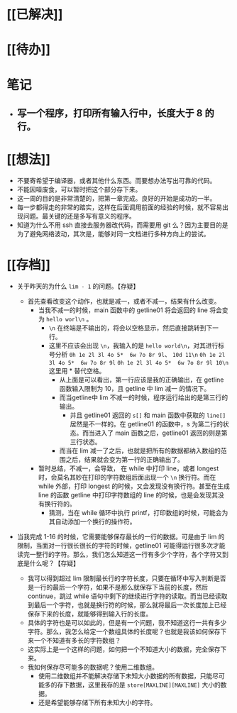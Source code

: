 # [[已解决]]

# [[待办]]

# 笔记
- 写一个程序，打印所有输入行中，长度大于 8 的行。
	- 

# [[想法]]
- 不要寄希望于编译器，或者其他什么东西。而要想办法写出可靠的代码。
- 不能因噎废食，可以暂时把这个部分存下来。
- 这一周的目的是非常清楚的，把第一章完成。良好的开始是成功的一半。
- 每一步都得走的非常的踏实，这样在后面调用前面的经验的时候，就不容易出现问题。最关键的还是多写有意义的程序。
- 知道为什么不用 ssh 直接去服务器改代码，而需要用 git 么？因为主要目的是为了避免网络波动，其次是，能够对同一文档进行多种方向上的尝试。

# [[存档]]
- 关于昨天的为什么 `lim - 1` 的问题。【存疑】
	- 首先查看改变这个动作，也就是减一，或者不减一，结果有什么改变。
		- 当我不减一的时候，main 函数中的 getline01 将会返回的 line 将会变为 `hello worl\n` 。
			- `\n` 在终端是不输出的，将会以空格显示，然后直接跳转到下一行。
			- 这里不应该会出现 `\n`，我输入的是 `hello world\n`，对其进行标号分析
			   `0h 1e 2l 3l 4o 5*  6w 7o 8r 9l`、 `10d 11\n` 
			   `0h 1e 2l 3l 4o 5*  6w 7o 8r 9l`
			   `0h 1e 2l 3l 4o 5*  6w 7o 8r 9l 10\n`
			   这里用 * 替代空格。
			   - 从上面是可以看出，第一行应该是我的正确输出，在 getline 函数输入限制为 10，且 getline 中 lim 减一 的情况下。
			   - 而当getline中 lim 不减一的时候，程序运行给出的是第三行的输出。
				   - 并且 getline01 返回的 `s[]` 和 main 函数中获取的 `line[]` 居然是不一样的。在 getline01 的函数中，s 为第二行的状态。而当进入了 main 函数之后，getline01 返回的则是第三行状态。
			   - 而当在 lim 减一了之后，也就是把所有的数据都纳入数组的范围之后，结果就会变为第一行的正确输出了。
		- 暂时总结，不减一，会导致， 在 while 中打印 line，或者 longest 时，会莫名其妙在打印的字符数组后面出现一个 `\n` 换行符。而在 while 外部，打印 longest 的时候，又会发现没有换行符。甚至在生成 line 的函数 getline 中打印字符数组的 line 的时候，也是会发现其没有换行符的。
			- 猜测，当在 while 循环中执行 printf，打印数组的时候，可能会为其自动添加一个换行的操作符。

- 当我完成 1-16 的时候，它需要能够保存最长的一行的数据。可是由于 lim 的限制，当面对一行很长很长的字符的时候，getline01 可能得运行很多次才能读完一整行的字符。那么，我们怎么知道这一行有多少个字符，各个字符又到底是什么呢？【存疑】
	- 我可以得到超过 lim 限制最长行的字符长度，只要在循环中写入判断是否是一行的最后一个字符，如果不是那么就保存下当前的长度，然后 continue，跳过 while 语句中剩下的继续进行字符的读取。而当已经读取到最后一个字符，也就是换行符的时候，那么就将最后一次长度加上已经保存下来的长度，就能够得到输入行的长度。
	- 具体的字符也是可以如此的，但是有一个问题，我不知道这行一共有多少字符。那么，我怎么给定一个数组具体的长度呢？也就是我该如何保存下来一个不知道有多长的字符数组？
	- 这实际上是一个这样的问题，如何把一个不知道大小的数据，完全保存下来。
	- 我如何保存尽可能多的数据呢？使用二维数组。
		- 使用二维数组并不能解决存储下未知大小数据的所有数据，只能尽可能多的存下数据，这里我存的是 `store[MAXLINE][MAXLINE]` 大小的数据。
		- 还是希望能够存储下所有未知大小的字符。
